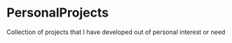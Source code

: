 PersonalProjects
================

Collection of projects that I have developed out of personal interest or need
